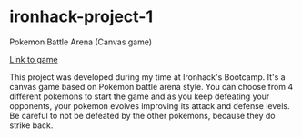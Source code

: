 # ironhack-project-1
Pokemon Battle Arena (Canvas game)

[Link to game](https://dinaco.github.io/ironhack-project-1/)

This project was developed during my time at Ironhack's Bootcamp. It's a canvas game based on Pokemon battle arena style. You can choose from 4 different pokemons to start the game and as you keep defeating your opponents, your pokemon evolves improving its attack and defense levels. Be careful to not be defeated by the other pokemons, because they do strike back.


